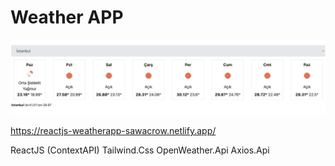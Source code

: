 # Weather APP

 ![Logger.txt](./ss.jpg)
 
 https://reactjs-weatherapp-sawacrow.netlify.app/
 
 ReactJS (ContextAPI)
 Tailwind.Css
 OpenWeather.Api
 Axios.Api
 
